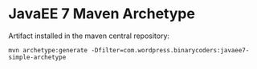 JavaEE 7 Maven Archetype
=====================

Artifact installed in the maven central repository:

`mvn archetype:generate -Dfilter=com.wordpress.binarycoders:javaee7-simple-archetype`
